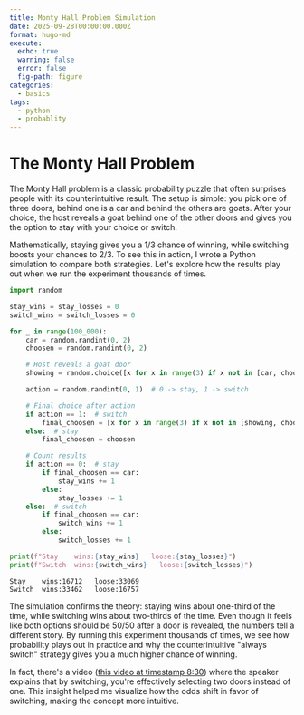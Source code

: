 ```yaml
---
title: Monty Hall Problem Simulation
date: 2025-09-28T00:00:00.000Z
format: hugo-md
execute:
  echo: true
  warning: false
  error: false
  fig-path: figure
categories:
  - basics
tags:
  - python
  - probablity
---
```



# The Monty Hall Problem

The Monty Hall problem is a classic probability puzzle that often surprises people with its counterintuitive result. The setup is simple: you pick one of three doors, behind one is a car and behind the others are goats. After your choice, the host reveals a goat behind one of the other doors and gives you the option to stay with your choice or switch.

Mathematically, staying gives you a 1/3 chance of winning, while switching boosts your chances to 2/3. To see this in action, I wrote a Python simulation to compare both strategies. Let's explore how the results play out when we run the experiment thousands of times.

``` python
import random

stay_wins = stay_losses = 0
switch_wins = switch_losses = 0

for _ in range(100_000):
    car = random.randint(0, 2)
    choosen = random.randint(0, 2)

    # Host reveals a goat door
    showing = random.choice([x for x in range(3) if x not in [car, choosen]])

    action = random.randint(0, 1)  # 0 -> stay, 1 -> switch

    # Final choice after action
    if action == 1:  # switch
        final_choosen = [x for x in range(3) if x not in [showing, choosen]][0]
    else:  # stay
        final_choosen = choosen

    # Count results
    if action == 0:  # stay
        if final_choosen == car:
            stay_wins += 1
        else:
            stay_losses += 1
    else:  # switch
        if final_choosen == car:
            switch_wins += 1
        else:
            switch_losses += 1

print(f"Stay    wins:{stay_wins}   loose:{stay_losses}")
print(f"Switch  wins:{switch_wins}   loose:{switch_losses}")
```

    Stay    wins:16712   loose:33069
    Switch  wins:33462   loose:16757

The simulation confirms the theory: staying wins about one-third of the time, while switching wins about two-thirds of the time. Even though it feels like both options should be 50/50 after a door is revealed, the numbers tell a different story. By running this experiment thousands of times, we see how probability plays out in practice and why the counterintuitive "always switch" strategy gives you a much higher chance of winning.

In fact, there's a video ([this video at timestamp 8:30](https://youtu.be/UgKrQ2ywVfs?si=jq6uhAmdTNS0ABiY&t=510)) where the speaker explains that by switching, you're effectively selecting two doors instead of one. This insight helped me visualize how the odds shift in favor of switching, making the concept more intuitive.
